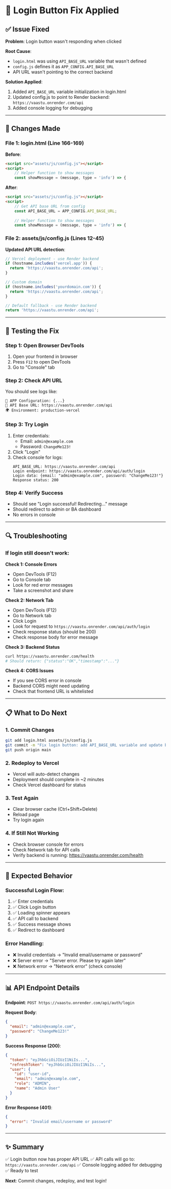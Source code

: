 # 🔧 Login Button Fix Applied

## ✅ Issue Fixed

**Problem**: Login button wasn't responding when clicked

**Root Cause**: 
- `login.html` was using `API_BASE_URL` variable that wasn't defined
- `config.js` defines it as `APP_CONFIG.API_BASE_URL`
- API URL wasn't pointing to the correct backend

**Solution Applied**:
1. Added `API_BASE_URL` variable initialization in login.html
2. Updated config.js to point to Render backend: `https://vaastu.onrender.com/api`
3. Added console logging for debugging

---

## 📝 Changes Made

### File 1: login.html (Line 166-169)

**Before**:
```html
<script src="assets/js/config.js"></script>
<script>
    // Helper function to show messages
    const showMessage = (message, type = 'info') => {
```

**After**:
```html
<script src="assets/js/config.js"></script>
<script>
    // Get API base URL from config
    const API_BASE_URL = APP_CONFIG.API_BASE_URL;
    
    // Helper function to show messages
    const showMessage = (message, type = 'info') => {
```

### File 2: assets/js/config.js (Lines 12-45)

**Updated API URL detection**:
```javascript
// Vercel deployment - use Render backend
if (hostname.includes('vercel.app')) {
  return 'https://vaastu.onrender.com/api';
}

// Custom domain
if (hostname.includes('yourdomain.com')) {
  return 'https://vaastu.onrender.com/api';
}

// Default fallback - use Render backend
return 'https://vaastu.onrender.com/api';
```

---

## 🧪 Testing the Fix

### Step 1: Open Browser DevTools
1. Open your frontend in browser
2. Press `F12` to open DevTools
3. Go to "Console" tab

### Step 2: Check API URL
You should see logs like:
```
🔧 APP Configuration: {...}
📡 API Base URL: https://vaastu.onrender.com/api
🌍 Environment: production-vercel
```

### Step 3: Try Login
1. Enter credentials:
   - Email: `admin@example.com`
   - Password: `ChangeMe123!`
2. Click "Login"
3. Check console for logs:
   ```
   API_BASE_URL: https://vaastu.onrender.com/api
   Login endpoint: https://vaastu.onrender.com/api/auth/login
   Login data: {email: "admin@example.com", password: "ChangeMe123!"}
   Response status: 200
   ```

### Step 4: Verify Success
- Should see "Login successful! Redirecting..." message
- Should redirect to admin or BA dashboard
- No errors in console

---

## 🔍 Troubleshooting

### If login still doesn't work:

**Check 1: Console Errors**
- Open DevTools (F12)
- Go to Console tab
- Look for red error messages
- Take a screenshot and share

**Check 2: Network Tab**
- Open DevTools (F12)
- Go to Network tab
- Click Login
- Look for request to `https://vaastu.onrender.com/api/auth/login`
- Check response status (should be 200)
- Check response body for error message

**Check 3: Backend Status**
```bash
curl https://vaastu.onrender.com/health
# Should return: {"status":"OK","timestamp":"..."}
```

**Check 4: CORS Issues**
- If you see CORS error in console
- Backend CORS might need updating
- Check that frontend URL is whitelisted

---

## 📋 What to Do Next

### 1. Commit Changes
```bash
git add login.html assets/js/config.js
git commit -m "Fix login button: add API_BASE_URL variable and update backend URL"
git push origin main
```

### 2. Redeploy to Vercel
- Vercel will auto-detect changes
- Deployment should complete in ~2 minutes
- Check Vercel dashboard for status

### 3. Test Again
- Clear browser cache (Ctrl+Shift+Delete)
- Reload page
- Try login again

### 4. If Still Not Working
- Check browser console for errors
- Check Network tab for API calls
- Verify backend is running: https://vaastu.onrender.com/health

---

## 🎯 Expected Behavior

### Successful Login Flow:
1. ✅ Enter credentials
2. ✅ Click Login button
3. ✅ Loading spinner appears
4. ✅ API call to backend
5. ✅ Success message shows
6. ✅ Redirect to dashboard

### Error Handling:
- ❌ Invalid credentials → "Invalid email/username or password"
- ❌ Server error → "Server error. Please try again later"
- ❌ Network error → "Network error" (check console)

---

## 📊 API Endpoint Details

**Endpoint**: `POST https://vaastu.onrender.com/api/auth/login`

**Request Body**:
```json
{
  "email": "admin@example.com",
  "password": "ChangeMe123!"
}
```

**Success Response (200)**:
```json
{
  "token": "eyJhbGciOiJIUzI1NiIs...",
  "refreshToken": "eyJhbGciOiJIUzI1NiIs...",
  "user": {
    "id": "user-id",
    "email": "admin@example.com",
    "role": "ADMIN",
    "name": "Admin User"
  }
}
```

**Error Response (401)**:
```json
{
  "error": "Invalid email/username or password"
}
```

---

## ✨ Summary

✅ Login button now has proper API URL
✅ API calls will go to: `https://vaastu.onrender.com/api`
✅ Console logging added for debugging
✅ Ready to test

**Next**: Commit changes, redeploy, and test login!


